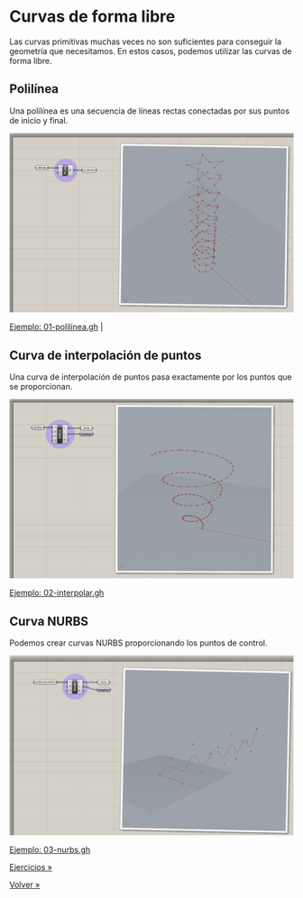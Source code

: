 # Curvas de forma libre

Las curvas primitivas muchas veces no son suficientes para conseguir la
geometría que necesitamos. En estos casos, podemos utilizar las curvas de
forma libre.

## Polilínea

Una polilínea es una secuencia de líneas rectas conectadas por sus puntos
de inicio y final.

![Polilínea](./figuras/01-polilinea.png)

[Ejemplo: 01-polilinea.gh](./01-polilinea.gh)
|

## Curva de interpolación de puntos

Una curva de interpolación de puntos pasa exactamente por los puntos que
se proporcionan.

![Interpolación de puntos](./figuras/02-interpolar.png)

[Ejemplo: 02-interpolar.gh](./02-interpolar.gh)

## Curva NURBS

Podemos crear curvas NURBS proporcionando los puntos de control.

![Curva NURBS](./figuras/03-nurbs.png)

[Ejemplo: 03-nurbs.gh](./03-nurbs.gh)

[Ejercicios »](./ejercicios)

[Volver »](..)
